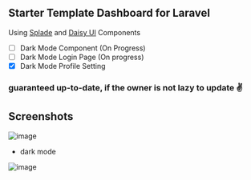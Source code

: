 ## Starter Template Dashboard for Laravel

Using [Splade](https://splade.dev) and [Daisy UI](https://daisyui.com) Components
-   [ ] Dark Mode Component (On Progress)
-   [ ] Dark Mode Login Page (On progress)
-   [x] Dark Mode Profile Setting

### guaranteed up-to-date, if the owner is not lazy to update ✌️

## Screenshots
![image](https://github.com/JunedSetiawan/starter-template-dashboard-laravel/assets/70498944/6f783f3d-4fae-4be8-b7a7-41ae88d72423)

- dark mode

![image](https://github.com/JunedSetiawan/starter-template-dashboard-laravel/assets/70498944/a4c5a806-54b3-4ae9-9d99-7588ba07e296)

